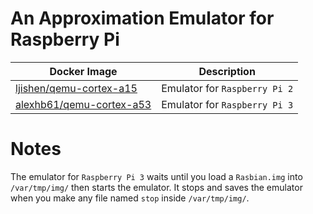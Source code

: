 # An Approximation Emulator for Raspberry Pi

| Docker Image   | Description                                                                  |
|----------------|------------------------------------------------------------------------------|
| [ljishen/qemu-cortex-a15](https://github.com/ljishen/qemu-arm/tree/master/qemu-cortex-a15) | Emulator for `Raspberry Pi 2` |
| [alexhb61/qemu-cortex-a53](https://github.com/alexhb61/qemu-arm/tree/master/qemu-cortex-a53) | Emulator for `Raspberry Pi 3` |

# Notes
The emulator for `Raspberry Pi 3` waits until you load a `Rasbian.img` into `/var/tmp/img/` then starts the emulator.
It stops and saves the emulator when you make any file named `stop` inside `/var/tmp/img/`.
